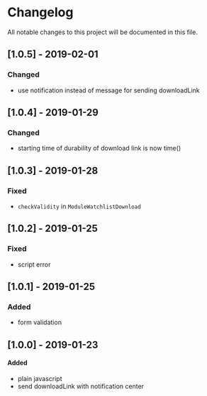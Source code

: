 # Changelog
All notable changes to this project will be documented in this file.


## [1.0.5] - 2019-02-01

### Changed
- use notification instead of message for sending downloadLink

## [1.0.4] - 2019-01-29

### Changed
- starting time of durability of download link is now time()

## [1.0.3] - 2019-01-28

### Fixed
- `checkValidity` in `ModuleWatchlistDownload`

## [1.0.2] - 2019-01-25

### Fixed
- script error

## [1.0.1] - 2019-01-25

### Added
- form validation

## [1.0.0] - 2019-01-23

#### Added
- plain javascript
- send downloadLink with notification center
